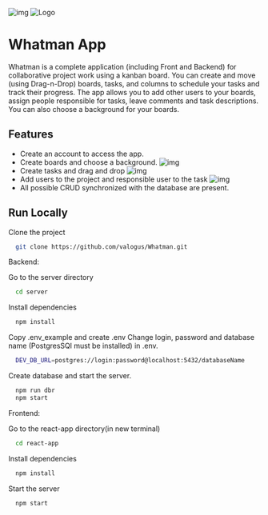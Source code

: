 ![img](https://i.yapx.ru/VaNa0.png)
![Logo](https://i.yapx.ru/VaNa0.png)

# Whatman App

Whatman is a complete application (including Front and Backend) for collaborative project work using a kanban board. You can create and move (using Drag-n-Drop) boards, tasks, and columns to schedule your tasks and track their progress.  The app allows you to add other users to your boards, assign people responsible for tasks, leave comments and task descriptions. You can also choose a background for your boards.

## Features

- Create an account to access the app.
- Create boards and choose a background.
![img](https://i.ibb.co/GcKC0Xg/add-Project.gif)
- Create tasks and drag and drop
![img](https://i.ibb.co/JHq9yJN/addUsers.gif)
- Add users to the project and responsible user to the task
![img](https://i.yapx.ru/VaN1E.gif)
- All possible CRUD  synchronized with the database are present.



## Run Locally

Clone the project

```bash
  git clone https://github.com/valogus/Whatman.git
```
Backend:

Go to the server directory

```bash
  cd server
```

Install dependencies

```bash
  npm install
```


Copy .env_example and create .env
Change login, password and database name (PostgresSQl must be installed) in .env.
```bash
  DEV_DB_URL=postgres://login:password@localhost:5432/databaseName
```

Create database and start the server.

```bash
  npm run dbr
  npm start
```

Frontend:

Go to the react-app directory(in new terminal)

```bash
  cd react-app
```

Install dependencies

```bash
  npm install
```

Start the server
```bash
  npm start
```

